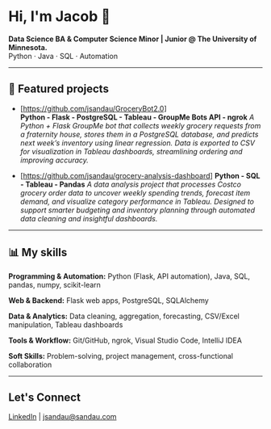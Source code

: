 # Hi, I'm Jacob 👋
**Data Science BA & Computer Science Minor | Junior @ The University of Minnesota.**  
Python · Java · SQL · Automation  

---

## 📂 Featured projects
- [https://github.com/jsandau/GroceryBot2.0]   
**Python - Flask - PostgreSQL - Tableau - GroupMe Bots API - ngrok**
*A Python + Flask GroupMe bot that collects weekly grocery requests from a fraternity house, stores them in a PostgreSQL database, and predicts next week’s inventory using linear regression. Data is exported to CSV for visualization in Tableau dashboards, streamlining ordering and improving accuracy.*

- [https://github.com/jsandau/grocery-analysis-dashboard]
**Python - SQL - Tableau - Pandas**
*A data analysis project that processes Costco grocery order data to uncover weekly spending trends, forecast item demand, and visualize category performance in Tableau. Designed to support smarter budgeting and inventory planning through automated data cleaning and insightful dashboards.*
---

## 📊 My skills

**Programming & Automation:** Python (Flask, API automation), Java, SQL, pandas, numpy, scikit-learn   

**Web & Backend:** Flask web apps, PostgreSQL, SQLAlchemy   

**Data & Analytics:** Data cleaning, aggregation, forecasting, CSV/Excel manipulation, Tableau dashboards   

**Tools & Workflow:** Git/GitHub, ngrok, Visual Studio Code, IntelliJ IDEA   

**Soft Skills:** Problem-solving, project management, cross-functional collaboration   

---

## Let's Connect
[LinkedIn](https://www.linkedin.com/in/jacob-sandau-204743233/) | jsandau@sandau.com
